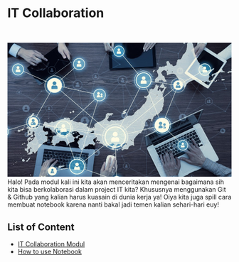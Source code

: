 # IT Collaboration
<br>

![alt text](assets/iStock-hr-it-collaboration.jpg)
<br>
Halo! Pada modul kali ini kita akan menceritakan mengenai bagaimana sih kita bisa berkolaborasi dalam project IT kita? Khususnya menggunakan Git & Github yang kalian harus kuasain di dunia kerja ya!
Oiya kita juga spill cara membuat notebook karena nanti bakal jadi temen kalian sehari-hari euy!

## List of Content
- [IT Collaboration Modul](<IT Collaboration (Notebook, Git, & Github).md>)
- [How to use Notebook](<Using Notebook for Data.md>)
